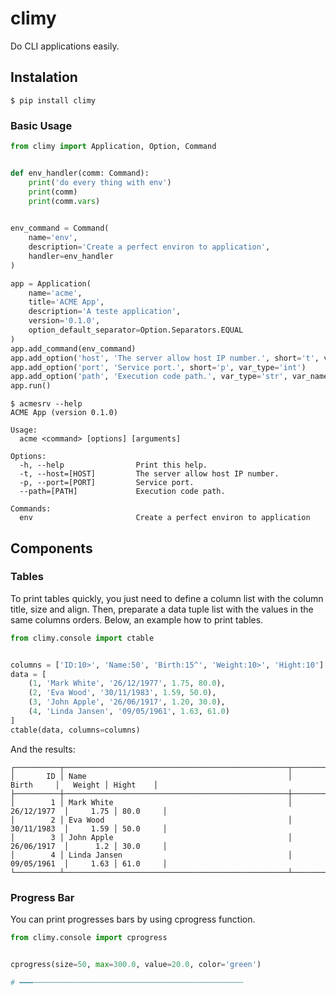 # climy
Do CLI applications easily.


## Instalation
```shell
$ pip install climy
```

### Basic Usage
```python
from climy import Application, Option, Command


def env_handler(comm: Command):
    print('do every thing with env')
    print(comm)
    print(comm.vars)

    
env_command = Command(
    name='env',
    description='Create a perfect environ to application',
    handler=env_handler
)

app = Application(
    name='acme',
    title='ACME App',
    description='A teste application',
    version='0.1.0',
    option_default_separator=Option.Separators.EQUAL
)
app.add_command(env_command)
app.add_option('host', 'The server allow host IP number.', short='t', var_type='str')
app.add_option('port', 'Service port.', short='p', var_type='int')
app.add_option('path', 'Execution code path.', var_type='str', var_name='path')
app.run()
```
```shell
$ acmesrv --help
ACME App (version 0.1.0)

Usage:
  acme <command> [options] [arguments]

Options:
  -h, --help                Print this help.
  -t, --host=[HOST]         The server allow host IP number.
  -p, --port=[PORT]         Service port.
  --path=[PATH]             Execution code path.

Commands:
  env                       Create a perfect environ to application
```

## Components

### Tables
To print tables quickly, you just need to define a column list with the column title, size and align. 
Then, preparate a data tuple list with the values in the same columns orders. 
Below, an example how to print tables.
```python
from climy.console import ctable


columns = ['ID:10>', 'Name:50', 'Birth:15^', 'Weight:10>', 'Hight:10']
data = [
    (1, 'Mark White', '26/12/1977', 1.75, 80.0),
    (2, 'Eva Wood', '30/11/1983', 1.59, 50.0),
    (3, 'John Apple', '26/06/1917', 1.20, 30.0),
    (4, 'Linda Jansen', '09/05/1961', 1.63, 61.0)
]
ctable(data, columns=columns)
```
And the results:
```
┌──────────┬──────────────────────────────────────────────────┬───────────────┬──────────┬──────────┐
│       ID │ Name                                             │     Birth     │   Weight │ Hight    │
├──────────┼──────────────────────────────────────────────────┼───────────────┼──────────┼──────────┤
│        1 │ Mark White                                       │   26/12/1977  │     1.75 │ 80.0     │
│        2 │ Eva Wood                                         │   30/11/1983  │     1.59 │ 50.0     │
│        3 │ John Apple                                       │   26/06/1917  │      1.2 │ 30.0     │
│        4 │ Linda Jansen                                     │   09/05/1961  │     1.63 │ 61.0     │
└──────────┴──────────────────────────────────────────────────┴───────────────┴──────────┴──────────┘
```

### Progress Bar
You can print progresses bars by using cprogress function.

```python
from climy.console import cprogress


cprogress(size=50, max=300.0, value=20.0, color='green')

# ━━━───────────────────────────────────────────────
```
